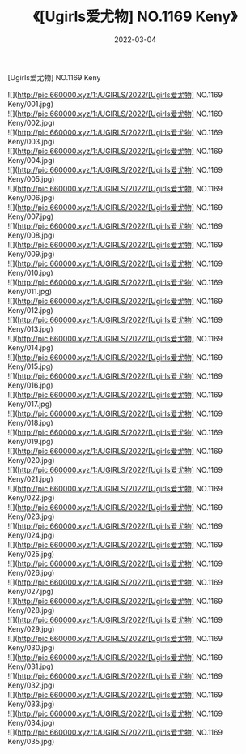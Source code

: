 ﻿---
layout: post
title:  《[Ugirls爱尤物] NO.1169 Keny》
date:   2022-03-04
img: http://pic.660000.xyz/1:/UGIRLS/2022/[Ugirls爱尤物] NO.1169 Keny/000.jpg
categories: [美女, 清纯, 唯美]
---

[Ugirls爱尤物] NO.1169 Keny

 ![](http://pic.660000.xyz/1:/UGIRLS/2022/[Ugirls爱尤物] NO.1169 Keny/001.jpg) <br>![](http://pic.660000.xyz/1:/UGIRLS/2022/[Ugirls爱尤物] NO.1169 Keny/002.jpg) <br>![](http://pic.660000.xyz/1:/UGIRLS/2022/[Ugirls爱尤物] NO.1169 Keny/003.jpg) <br>![](http://pic.660000.xyz/1:/UGIRLS/2022/[Ugirls爱尤物] NO.1169 Keny/004.jpg) <br>![](http://pic.660000.xyz/1:/UGIRLS/2022/[Ugirls爱尤物] NO.1169 Keny/005.jpg) <br>![](http://pic.660000.xyz/1:/UGIRLS/2022/[Ugirls爱尤物] NO.1169 Keny/006.jpg) <br>![](http://pic.660000.xyz/1:/UGIRLS/2022/[Ugirls爱尤物] NO.1169 Keny/007.jpg) <br>![](http://pic.660000.xyz/1:/UGIRLS/2022/[Ugirls爱尤物] NO.1169 Keny/008.jpg) <br>![](http://pic.660000.xyz/1:/UGIRLS/2022/[Ugirls爱尤物] NO.1169 Keny/009.jpg) <br>![](http://pic.660000.xyz/1:/UGIRLS/2022/[Ugirls爱尤物] NO.1169 Keny/010.jpg) <br>![](http://pic.660000.xyz/1:/UGIRLS/2022/[Ugirls爱尤物] NO.1169 Keny/011.jpg) <br>![](http://pic.660000.xyz/1:/UGIRLS/2022/[Ugirls爱尤物] NO.1169 Keny/012.jpg) <br>![](http://pic.660000.xyz/1:/UGIRLS/2022/[Ugirls爱尤物] NO.1169 Keny/013.jpg) <br>![](http://pic.660000.xyz/1:/UGIRLS/2022/[Ugirls爱尤物] NO.1169 Keny/014.jpg) <br>![](http://pic.660000.xyz/1:/UGIRLS/2022/[Ugirls爱尤物] NO.1169 Keny/015.jpg) <br>![](http://pic.660000.xyz/1:/UGIRLS/2022/[Ugirls爱尤物] NO.1169 Keny/016.jpg) <br>![](http://pic.660000.xyz/1:/UGIRLS/2022/[Ugirls爱尤物] NO.1169 Keny/017.jpg) <br>![](http://pic.660000.xyz/1:/UGIRLS/2022/[Ugirls爱尤物] NO.1169 Keny/018.jpg) <br>![](http://pic.660000.xyz/1:/UGIRLS/2022/[Ugirls爱尤物] NO.1169 Keny/019.jpg) <br>![](http://pic.660000.xyz/1:/UGIRLS/2022/[Ugirls爱尤物] NO.1169 Keny/020.jpg) <br>![](http://pic.660000.xyz/1:/UGIRLS/2022/[Ugirls爱尤物] NO.1169 Keny/021.jpg) <br>![](http://pic.660000.xyz/1:/UGIRLS/2022/[Ugirls爱尤物] NO.1169 Keny/022.jpg) <br>![](http://pic.660000.xyz/1:/UGIRLS/2022/[Ugirls爱尤物] NO.1169 Keny/023.jpg) <br>![](http://pic.660000.xyz/1:/UGIRLS/2022/[Ugirls爱尤物] NO.1169 Keny/024.jpg) <br>![](http://pic.660000.xyz/1:/UGIRLS/2022/[Ugirls爱尤物] NO.1169 Keny/025.jpg) <br>![](http://pic.660000.xyz/1:/UGIRLS/2022/[Ugirls爱尤物] NO.1169 Keny/026.jpg) <br>![](http://pic.660000.xyz/1:/UGIRLS/2022/[Ugirls爱尤物] NO.1169 Keny/027.jpg) <br>![](http://pic.660000.xyz/1:/UGIRLS/2022/[Ugirls爱尤物] NO.1169 Keny/028.jpg) <br>![](http://pic.660000.xyz/1:/UGIRLS/2022/[Ugirls爱尤物] NO.1169 Keny/029.jpg) <br>![](http://pic.660000.xyz/1:/UGIRLS/2022/[Ugirls爱尤物] NO.1169 Keny/030.jpg) <br>![](http://pic.660000.xyz/1:/UGIRLS/2022/[Ugirls爱尤物] NO.1169 Keny/031.jpg) <br>![](http://pic.660000.xyz/1:/UGIRLS/2022/[Ugirls爱尤物] NO.1169 Keny/032.jpg) <br>![](http://pic.660000.xyz/1:/UGIRLS/2022/[Ugirls爱尤物] NO.1169 Keny/033.jpg) <br>![](http://pic.660000.xyz/1:/UGIRLS/2022/[Ugirls爱尤物] NO.1169 Keny/034.jpg) <br>![](http://pic.660000.xyz/1:/UGIRLS/2022/[Ugirls爱尤物] NO.1169 Keny/035.jpg) <br>